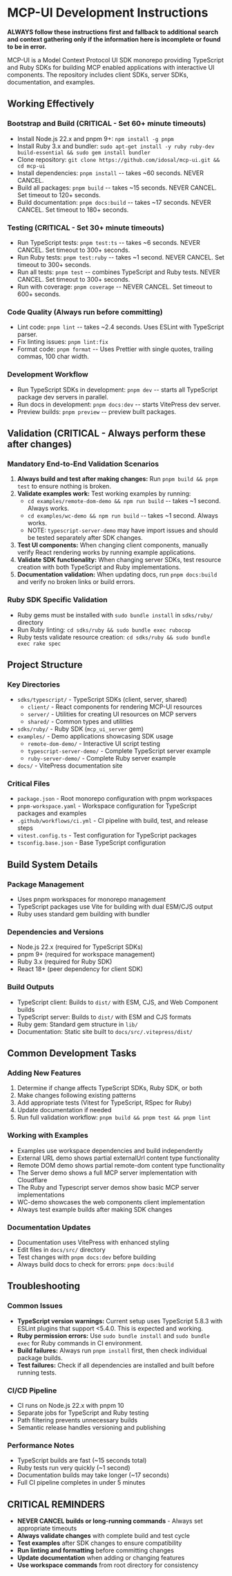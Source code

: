 # MCP-UI Development Instructions

**ALWAYS follow these instructions first and fallback to additional search and context gathering only if the information here is incomplete or found to be in error.**

MCP-UI is a Model Context Protocol UI SDK monorepo providing TypeScript and Ruby SDKs for building MCP enabled applications with interactive UI components. The repository includes client SDKs, server SDKs, documentation, and examples.

## Working Effectively

### Bootstrap and Build (CRITICAL - Set 60+ minute timeouts)
- Install Node.js 22.x and pnpm 9+: `npm install -g pnpm`
- Install Ruby 3.x and bundler: `sudo apt-get install -y ruby ruby-dev build-essential && sudo gem install bundler`
- Clone repository: `git clone https://github.com/idosal/mcp-ui.git && cd mcp-ui`
- Install dependencies: `pnpm install` -- takes ~60 seconds. NEVER CANCEL.
- Build all packages: `pnpm build` -- takes ~15 seconds. NEVER CANCEL. Set timeout to 120+ seconds.
- Build documentation: `pnpm docs:build` -- takes ~17 seconds. NEVER CANCEL. Set timeout to 180+ seconds.

### Testing (CRITICAL - Set 30+ minute timeouts)
- Run TypeScript tests: `pnpm test:ts` -- takes ~6 seconds. NEVER CANCEL. Set timeout to 300+ seconds.
- Run Ruby tests: `pnpm test:ruby` -- takes ~1 second. NEVER CANCEL. Set timeout to 300+ seconds.
- Run all tests: `pnpm test` -- combines TypeScript and Ruby tests. NEVER CANCEL. Set timeout to 300+ seconds.
- Run with coverage: `pnpm coverage` -- NEVER CANCEL. Set timeout to 600+ seconds.

### Code Quality (Always run before committing)
- Lint code: `pnpm lint` -- takes ~2.4 seconds. Uses ESLint with TypeScript parser.
- Fix linting issues: `pnpm lint:fix`
- Format code: `pnpm format` -- Uses Prettier with single quotes, trailing commas, 100 char width.

### Development Workflow
- Run TypeScript SDKs in development: `pnpm dev` -- starts all TypeScript package dev servers in parallel.
- Run docs in development: `pnpm docs:dev` -- starts VitePress dev server.
- Preview builds: `pnpm preview` -- preview built packages.

## Validation (CRITICAL - Always perform these after changes)

### Mandatory End-to-End Validation Scenarios
1. **Always build and test after making changes:** Run `pnpm build && pnpm test` to ensure nothing is broken.
2. **Validate examples work:** Test working examples by running:
   - `cd examples/remote-dom-demo && npm run build` -- takes ~1 second. Always works.
   - `cd examples/wc-demo && npm run build` -- takes ~1 second. Always works.
   - NOTE: `typescript-server-demo` may have import issues and should be tested separately after SDK changes.
3. **Test UI components:** When changing client components, manually verify React rendering works by running example applications.
4. **Validate SDK functionality:** When changing server SDKs, test resource creation with both TypeScript and Ruby implementations.
5. **Documentation validation:** When updating docs, run `pnpm docs:build` and verify no broken links or build errors.

### Ruby SDK Specific Validation
- Ruby gems must be installed with `sudo bundle install` in `sdks/ruby/` directory
- Run Ruby linting: `cd sdks/ruby && sudo bundle exec rubocop`
- Ruby tests validate resource creation: `cd sdks/ruby && sudo bundle exec rake spec`

## Project Structure

### Key Directories
- `sdks/typescript/` - TypeScript SDKs (client, server, shared)
  - `client/` - React components for rendering MCP-UI resources
  - `server/` - Utilities for creating UI resources on MCP servers
  - `shared/` - Common types and utilities
- `sdks/ruby/` - Ruby SDK (`mcp_ui_server` gem)
- `examples/` - Demo applications showcasing SDK usage
  - `remote-dom-demo/` - Interactive UI script testing
  - `typescript-server-demo/` - Complete TypeScript server example
  - `ruby-server-demo/` - Complete Ruby server example
- `docs/` - VitePress documentation site

### Critical Files
- `package.json` - Root monorepo configuration with pnpm workspaces
- `pnpm-workspace.yaml` - Workspace configuration for TypeScript packages and examples
- `.github/workflows/ci.yml` - CI pipeline with build, test, and release steps
- `vitest.config.ts` - Test configuration for TypeScript packages
- `tsconfig.base.json` - Base TypeScript configuration

## Build System Details

### Package Management
- Uses pnpm workspaces for monorepo management
- TypeScript packages use Vite for building with dual ESM/CJS output
- Ruby uses standard gem building with bundler

### Dependencies and Versions
- Node.js 22.x (required for TypeScript SDKs)
- pnpm 9+ (required for workspace management)
- Ruby 3.x (required for Ruby SDK)
- React 18+ (peer dependency for client SDK)

### Build Outputs
- TypeScript client: Builds to `dist/` with ESM, CJS, and Web Component builds
- TypeScript server: Builds to `dist/` with ESM and CJS formats
- Ruby gem: Standard gem structure in `lib/`
- Documentation: Static site built to `docs/src/.vitepress/dist/`

## Common Development Tasks

### Adding New Features
1. Determine if change affects TypeScript SDKs, Ruby SDK, or both
2. Make changes following existing patterns
3. Add appropriate tests (Vitest for TypeScript, RSpec for Ruby)
4. Update documentation if needed
5. Run full validation workflow: `pnpm build && pnpm test && pnpm lint`

### Working with Examples
- Examples use workspace dependencies and build independently
- External URL demo shows partial externalUrl content type functionality
- Remote DOM demo shows partial remote-dom content type functionality
- The Server demo shows a full MCP server implementation with Cloudflare
- The Ruby and Typescript server demos show basic MCP server implementations
- WC-demo showcases the web components client implementation
- Always test example builds after making SDK changes

### Documentation Updates
- Documentation uses VitePress with enhanced styling
- Edit files in `docs/src/` directory
- Test changes with `pnpm docs:dev` before building
- Always build docs to check for errors: `pnpm docs:build`

## Troubleshooting

### Common Issues
- **TypeScript version warnings:** Current setup uses TypeScript 5.8.3 with ESLint plugins that support <5.4.0. This is expected and working.
- **Ruby permission errors:** Use `sudo bundle install` and `sudo bundle exec` for Ruby commands in CI environment.
- **Build failures:** Always run `pnpm install` first, then check individual package builds.
- **Test failures:** Check if all dependencies are installed and built before running tests.

### CI/CD Pipeline
- CI runs on Node.js 22.x with pnpm 10
- Separate jobs for TypeScript and Ruby testing
- Path filtering prevents unnecessary builds
- Semantic release handles versioning and publishing

### Performance Notes
- TypeScript builds are fast (~15 seconds total)
- Ruby tests run very quickly (~1 second)
- Documentation builds may take longer (~17 seconds)
- Full CI pipeline completes in under 5 minutes

## CRITICAL REMINDERS
- **NEVER CANCEL builds or long-running commands** - Always set appropriate timeouts
- **Always validate changes** with complete build and test cycle
- **Test examples** after SDK changes to ensure compatibility
- **Run linting and formatting** before committing changes
- **Update documentation** when adding or changing features
- **Use workspace commands** from root directory for consistency
